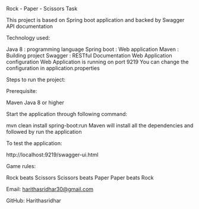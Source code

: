Rock - Paper - Scissors Task

This project is based on Spring boot application and backed by Swagger API documentation

Technology used: 

Java 8 : programming language
Spring boot : Web application
Maven : Building project
Swagger : RESTful Documentation
Web Application configuration
Web Application is running on port 9219
You can change the configuration in application.properties

Steps to run the project:

Prerequisite:

Maven
Java 8 or higher

Start the application through following command:

mvn clean install spring-boot:run 
Maven will install all the dependencies and followed by run the application

To test the application:

http://localhost:9219/swagger-ui.html

Game rules:

Rock beats Scissors
Scissors beats Paper
Paper beats Rock

Email: harithasridhar30@gmail.com

GitHub: Harithasridhar
